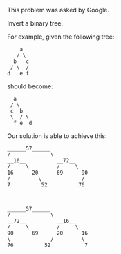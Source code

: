 
This problem was asked by Google.

Invert a binary tree.

For example, given the following tree:
```
    a
   / \
  b   c
 / \  /
d   e f
```
should become:
```
  a
 / \
 c  b
 \  / \
  f e  d
```

Our solution is able to achieve this:
```
______57______
/             \
__16__          __72__
/     \         /     \
16      20      69      90
/         \             /  
7          52          76     



______57______
/             \
__72__          __16__
/     \         /     \
90      69      20      16
\             /         \
76          52           7 
```

